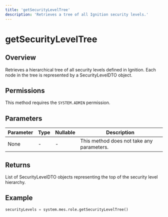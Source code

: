 ```yaml
---
title: 'getSecurityLevelTree'
description: 'Retrieves a tree of all Ignition security levels.'
---
```


# getSecurityLevelTree

## Overview

Retrieves a hierarchical tree of all security levels defined in Ignition. Each node in the tree is represented by a SecurityLevelDTO object.

## Permissions

This method requires the `SYSTEM.ADMIN` permission.

## Parameters

| Parameter | Type | Nullable | Description                               |
| --------- | ---- | -------- | ----------------------------------------- |
| None      | -    | -        | This method does not take any parameters. |

## Returns

List of SecurityLevelDTO objects representing the top of the security level hierarchy.

## Example

```python
securityLevels = system.mes.role.getSecurityLevelTree()
```
